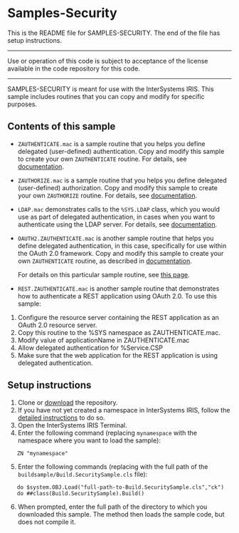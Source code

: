 # Samples-Security

This is the README file for SAMPLES-SECURITY. 
The end of the file has setup instructions.

---
Use or operation of this code is subject to acceptance of the license available in the code 
repository for this code.

---
SAMPLES-SECURITY is meant for use with the InterSystems IRIS. This sample includes
routines that you can copy and modify for specific purposes.

## Contents of this sample

* `ZAUTHENTICATE.mac` is a sample routine that you helps you define delegated (user-defined) 
  authentication. Copy and modify this sample to create your own `ZAUTHENTICATE`
  routine. For details, see [documentation](http://docs.intersystems.com/irislatest/csp/docbook/DocBook.UI.Page.cls?KEY=GCAS_delegated).

* `ZAUTHORIZE.mac` is a sample routine that you helps you define delegated (user-defined) 
  authorization. Copy and modify this sample to create your own `ZAUTHORIZE`
  routine. For details, see [documentation](http://docs.intersystems.com/irislatest/csp/docbook/DocBook.UI.Page.cls?KEY=GCAS_delegauthz).

* `LDAP.mac` demonstrates calls to the `%SYS.LDAP` class, which you would use as part of
  delegated authentication, in cases when you want to authenticate using the LDAP server.
  For details, see [documentation](http://docs.intersystems.com/irislatest/csp/docbook/DocBook.UI.Page.cls?KEY=GCAS_LDAP_overview).

* `OAUTH2.ZAUTHENTICATE.mac` is another sample routine that helps you define delegated 
  authentication, in this case, specifically for use within the OAuth 2.0 framework.
  Copy and modify this sample to create your own `ZAUTHENTICATE` routine, as described in [documentation](http://docs.intersystems.com/irislatest/csp/docbook/DocBook.UI.Page.cls?KEY=GOAUTH_client_delauthe).

  For details on this particular sample routine, see [this page](http://docs.intersystems.com/irislatest/csp/docbook/DocBook.UI.Page.cls?KEY=GOAUTH_client_delauthe_sampleroutine).
  
*  `REST.ZAUTHENTICATE.mac` is another sample routine that demonstrates how to authenticate a REST application using OAuth 2.0. To use this sample:
  1. Configure the resource server containing the REST application as an OAuth 2.0 resource server.
  2. Copy this routine to the %SYS namespace as ZAUTHENTICATE.mac.
  3. Modify value of applicationName in ZAUTHENTICATE.mac
  4. Allow delegated authentication for %Service.CSP
  5. Make sure that the web application for the REST application is using delegated authentication.


## Setup instructions

1. Clone or [download](http://docs.intersystems.com/irislatest/csp/docbook/DocBook.UI.Page.cls?KEY=asamples) the repository.
2. If you have not yet created a namespace in InterSystems IRIS, follow the [detailed instructions](http://docs.intersystems.com/irislatest/csp/docbook/DocBook.UI.Page.cls?KEY=ASAMPLES_createns) to do so.
3. Open the InterSystems IRIS Terminal.
4. Enter the following command (replacing `mynamespace` with the namespace where you want to load the sample):
```
   ZN "mynamespace"
```
5. Enter the following commands (replacing with the full path of the `buildsample/Build.SecuritySample.cls` file):
```
   do $system.OBJ.Load("full-path-to-Build.SecuritySample.cls","ck")
   do ##class(Build.SecuritySample).Build()
```
6. When prompted, enter the full path of the directory to which you downloaded this sample. The method then loads the sample code, but does not compile it.

